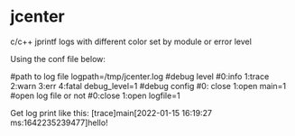 # jcenter
c/c++ jprintf logs with different color set by module or error level

Using the conf file below:

#path to log file
logpath=/tmp/jcenter.log
#debug level
#0:info 1:trace 2:warn 3:err 4:fatal
debug_level=1
#debug config
#0: close 1:open
main=1
#open log file or not
#0:close 1:open
logfile=1

Get log print like this:
[trace]main[2022-01-15 16:19:27 ms:1642235239477]hello!
